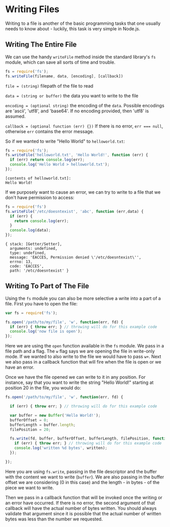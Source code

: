 # Writing Files

Writing to a file is another of the basic programming tasks that one usually needs to know about - luckily, this task is very simple in Node.js.

## Writing The Entire File

We can use the handy `writeFile` method inside the standard library's `fs` module, which can save all sorts of time and trouble.

```javascript
fs = require('fs');
fs.writeFile(filename, data, [encoding], [callback])
```

`file = (string)` filepath of the file to read

`data = (string or buffer)` the data you want to write to the file

`encoding = (optional string)` the encoding of the `data`. Possible encodings are 'ascii', 'utf8', and 'base64'. If no encoding provided, then 'utf8' is assumed.

`callback = (optional function (err) {})` If there is no error, `err === null`, otherwise `err` contains the error message.

So if we wanted to write "Hello World" to `helloworld.txt`:

```javascript
fs = require('fs');
fs.writeFile('helloworld.txt', 'Hello World!', function (err) {
  if (err) return console.log(err);
  console.log('Hello World > helloworld.txt');
});
```

    [contents of helloworld.txt]:
    Hello World!

If we purposely want to cause an error, we can try to write to a file that we don't have permission to access:

```javascript
fs = require('fs')
fs.writeFile('/etc/doesntexist', 'abc', function (err,data) {
  if (err) {
    return console.log(err);
  }
  console.log(data);
});
```

    { stack: [Getter/Setter],
      arguments: undefined,
      type: undefined,
      message: 'EACCES, Permission denied \'/etc/doesntexist\'',
      errno: 13,
      code: 'EACCES',
      path: '/etc/doesntexist' }

## Writing To Part of The File

Using the `fs` module you can also be more selective a write into a part of a file. First you have to open the file:

```javascript
var fs = require('fs');

fs.open('/path/to/my/file', 'w', function(err, fd) {
  if (err) { throw err; } // throwing will do for this example code
  console.log('now file is open');
});
```

Here we are using the `open` function available in the `fs` module. We pass in a file path and a flag. The `w` flag says we are opening the file in write-only mode. If we wanted to also write to the file we would have to pass `w+`. Next we also pass in a callback function that will fire when the file is open or we have an error.

Once we have the file opened we can write to it in any position. For instance, say that you want to write the string "Hello World!" starting at position 20 in the file, you would do:

```javascript
fs.open('/path/to/my/file', 'w', function(err, fd) {

  if (err) { throw err; } // throwing will do for this example code

  var buffer = new Buffer('Hello World!');
  bufferOffset = 0;
  bufferLength = buffer.length;
  filePosition = 20;

  fs.write(fd, buffer, bufferOffset, bufferLength, filePosition, function(err, written, buffer) {
    if (err) { throw err; } // throwing will do for this example code
    console.log('written %d bytes', written);
  });

});
```

Here you are using `fs.write`, passing in the file descriptor and the buffer with the content we want to write (`buffer`). We are also passing in the buffer offset we are considering (0 in this case) and the length - in bytes - of the piece we want to write.

Then we pass in a callback function that will be invoked once the writing or an error have occurred. If there is no error, the second argument of that callback will have the actual number of bytes written. You should always validate that argument since it is possible that the actual number of written bytes was less than the number we requested.